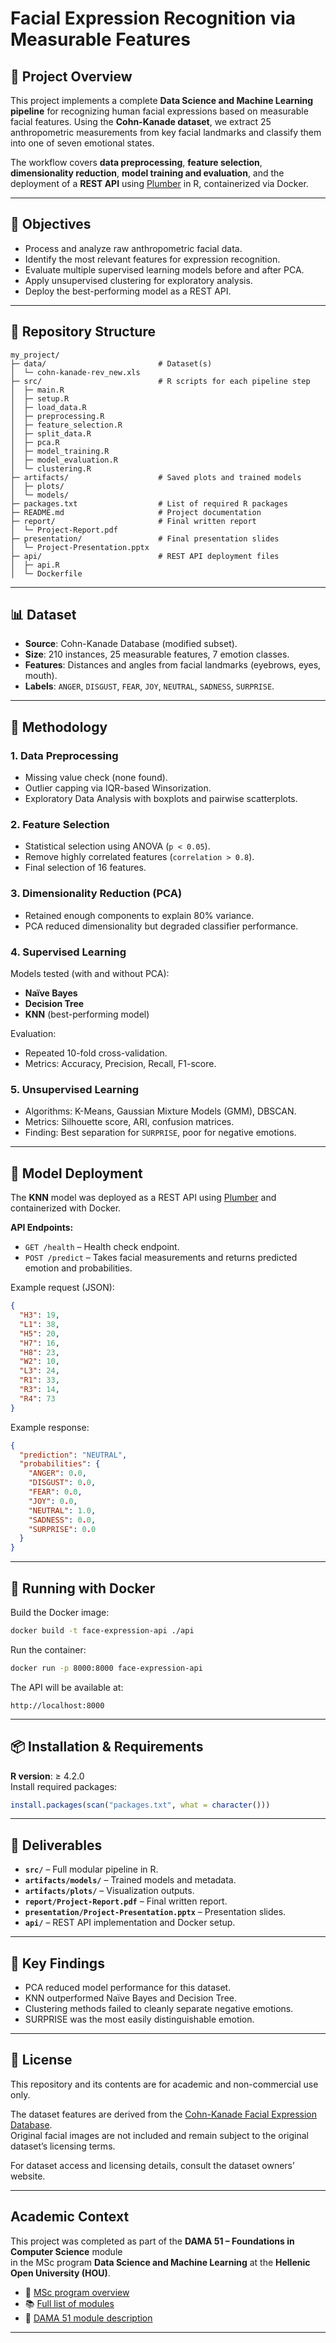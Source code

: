 # Facial Expression Recognition via Measurable Features

## 📌 Project Overview
This project implements a complete **Data Science and Machine Learning pipeline** for recognizing human facial expressions based on measurable facial features. Using the **Cohn-Kanade dataset**, we extract 25 anthropometric measurements from key facial landmarks and classify them into one of seven emotional states.

The workflow covers **data preprocessing**, **feature selection**, **dimensionality reduction**, **model training and evaluation**, and the deployment of a **REST API** using [Plumber](https://www.rplumber.io/) in R, containerized via Docker.

---

## 🎯 Objectives
- Process and analyze raw anthropometric facial data.
- Identify the most relevant features for expression recognition.
- Evaluate multiple supervised learning models before and after PCA.
- Apply unsupervised clustering for exploratory analysis.
- Deploy the best-performing model as a REST API.

---

## 📂 Repository Structure
```
my_project/
├─ data/                         # Dataset(s)
│  └─ cohn-kanade-rev_new.xls
├─ src/                          # R scripts for each pipeline step
│  ├─ main.R
│  ├─ setup.R
│  ├─ load_data.R
│  ├─ preprocessing.R
│  ├─ feature_selection.R
│  ├─ split_data.R
│  ├─ pca.R
│  ├─ model_training.R
│  ├─ model_evaluation.R
│  └─ clustering.R
├─ artifacts/                    # Saved plots and trained models
│  ├─ plots/
│  └─ models/
├─ packages.txt                  # List of required R packages
├─ README.md                     # Project documentation
├─ report/                       # Final written report
│  └─ Project-Report.pdf
├─ presentation/                 # Final presentation slides
│  └─ Project-Presentation.pptx
├─ api/                          # REST API deployment files
│  ├─ api.R
│  └─ Dockerfile
```

---

## 📊 Dataset
- **Source**: Cohn-Kanade Database (modified subset).
- **Size**: 210 instances, 25 measurable features, 7 emotion classes.
- **Features**: Distances and angles from facial landmarks (eyebrows, eyes, mouth).
- **Labels**: `ANGER`, `DISGUST`, `FEAR`, `JOY`, `NEUTRAL`, `SADNESS`, `SURPRISE`.

---

## 🔬 Methodology

### **1. Data Preprocessing**
- Missing value check (none found).
- Outlier capping via IQR-based Winsorization.
- Exploratory Data Analysis with boxplots and pairwise scatterplots.

### **2. Feature Selection**
- Statistical selection using ANOVA (`p < 0.05`).
- Remove highly correlated features (`correlation > 0.8`).
- Final selection of 16 features.

### **3. Dimensionality Reduction (PCA)**
- Retained enough components to explain 80% variance.
- PCA reduced dimensionality but degraded classifier performance.

### **4. Supervised Learning**
Models tested (with and without PCA):
- **Naïve Bayes**
- **Decision Tree**
- **KNN** (best-performing model)

Evaluation:
- Repeated 10-fold cross-validation.
- Metrics: Accuracy, Precision, Recall, F1-score.

### **5. Unsupervised Learning**
- Algorithms: K-Means, Gaussian Mixture Models (GMM), DBSCAN.
- Metrics: Silhouette score, ARI, confusion matrices.
- Finding: Best separation for `SURPRISE`, poor for negative emotions.

---

## 🚀 Model Deployment
The **KNN** model was deployed as a REST API using [Plumber](https://www.rplumber.io/) and containerized with Docker.

**API Endpoints:**
- `GET /health` – Health check endpoint.
- `POST /predict` – Takes facial measurements and returns predicted emotion and probabilities.

Example request (JSON):
```json
{
  "H3": 19,
  "L1": 38,
  "H5": 20,
  "H7": 16,
  "H8": 23,
  "W2": 10,
  "L3": 24,
  "R1": 33,
  "R3": 14,
  "R4": 73
}
```

Example response:
```json
{
  "prediction": "NEUTRAL",
  "probabilities": {
    "ANGER": 0.0,
    "DISGUST": 0.0,
    "FEAR": 0.0,
    "JOY": 0.0,
    "NEUTRAL": 1.0,
    "SADNESS": 0.0,
    "SURPRISE": 0.0
  }
}
```

---

## 🐳 Running with Docker
Build the Docker image:
```bash
docker build -t face-expression-api ./api
```
Run the container:
```bash
docker run -p 8000:8000 face-expression-api
```

The API will be available at:
```
http://localhost:8000
```

---

## 📦 Installation & Requirements
**R version**: ≥ 4.2.0  
Install required packages:
```r
install.packages(scan("packages.txt", what = character()))
```

---

## 📑 Deliverables
- **`src/`** – Full modular pipeline in R.
- **`artifacts/models/`** – Trained models and metadata.
- **`artifacts/plots/`** – Visualization outputs.
- **`report/Project-Report.pdf`** – Final written report.
- **`presentation/Project-Presentation.pptx`** – Presentation slides.
- **`api/`** – REST API implementation and Docker setup.

---

## 🧠 Key Findings
- PCA reduced model performance for this dataset.
- KNN outperformed Naïve Bayes and Decision Tree.
- Clustering methods failed to cleanly separate negative emotions.
- SURPRISE was the most easily distinguishable emotion.

---

## 📜 License
This repository and its contents are for academic and non-commercial use only.

The dataset features are derived from the [Cohn-Kanade Facial Expression Database](https://www.pitt.edu/~emotion/ck-spread.htm).  
Original facial images are not included and remain subject to the original dataset’s licensing terms.

For dataset access and licensing details, consult the dataset owners’ website.

---

## Academic Context
This project was completed as part of the **DAMA 51 – Foundations in Computer Science** module  
in the MSc program **Data Science and Machine Learning** at the **Hellenic Open University (HOU)**.

- 🔗 [MSc program overview](https://www.eap.gr/en/data-science-and-machine-learning/)  
- 📚 [Full list of modules](https://www.eap.gr/en/data-science-and-machine-learning/topics/)  
- 📄 [DAMA 51 module description](https://www.eap.gr/en/data-science-and-machine-learning/topics/#dama51)

---
